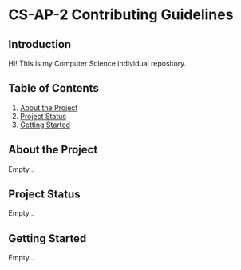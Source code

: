 # CS-AP-2 Contributing Guidelines

## Introduction

Hi! This is my Computer Science individual repository.

## Table of Contents

1. [About the Project](#about-the-project)
2. [Project Status](#project-status)
3. [Getting Started](#getting-started)

## About the Project

Empty...

## Project Status

Empty...

## Getting Started

Empty...
